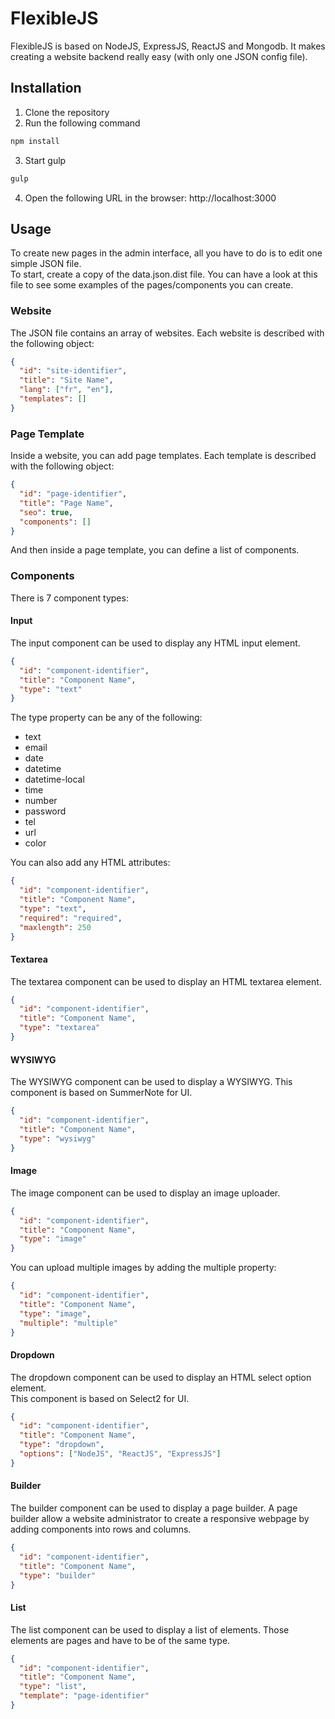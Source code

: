 # FlexibleJS
FlexibleJS is based on NodeJS, ExpressJS, ReactJS and Mongodb. It makes creating a website backend really easy (with only one JSON config file).

## Installation
1. Clone the repository
2. Run the following command
```bash
npm install
```
3. Start gulp
```bash
gulp
```
4. Open the following URL in the browser: http://localhost:3000

## Usage
To create new pages in the admin interface, all you have to do is to edit one simple JSON file.  
To start, create a copy of the data.json.dist file. You can have a look at this file to see some examples of the pages/components you can create.

### Website
The JSON file contains an array of websites. Each website is described with the following object:
```json
{
  "id": "site-identifier",
  "title": "Site Name",
  "lang": ["fr", "en"],
  "templates": []
}
```

### Page Template
Inside a website, you can add page templates. Each template is described with the following object:
```json
{
  "id": "page-identifier",
  "title": "Page Name",
  "seo": true,
  "components": []
}
```
And then inside a page template, you can define a list of components.

### Components
There is 7 component types:

#### Input
The input component can be used to display any HTML input element.
```json
{
  "id": "component-identifier",
  "title": "Component Name",
  "type": "text"
}
```
The type property can be any of the following:
- text
- email
- date
- datetime
- datetime-local
- time
- number
- password
- tel
- url
- color

You can also add any HTML attributes:
```json
{
  "id": "component-identifier",
  "title": "Component Name",
  "type": "text",
  "required": "required",
  "maxlength": 250
}
```

#### Textarea
The textarea component can be used to display an HTML textarea element.
```json
{
  "id": "component-identifier",
  "title": "Component Name",
  "type": "textarea"
}
```

#### WYSIWYG
The WYSIWYG component can be used to display a WYSIWYG.
This component is based on SummerNote for UI.
```json
{
  "id": "component-identifier",
  "title": "Component Name",
  "type": "wysiwyg"
}
```

#### Image
The image component can be used to display an image uploader.
```json
{
  "id": "component-identifier",
  "title": "Component Name",
  "type": "image"
}
```

You can upload multiple images by adding the multiple property:
```json
{
  "id": "component-identifier",
  "title": "Component Name",
  "type": "image",
  "multiple": "multiple"
}
```

#### Dropdown
The dropdown component can be used to display an HTML select option element.  
This component is based on Select2 for UI.
```json
{
  "id": "component-identifier",
  "title": "Component Name",
  "type": "dropdown",
  "options": ["NodeJS", "ReactJS", "ExpressJS"]
}
```

#### Builder
The builder component can be used to display a page builder. A page builder allow a website administrator to create a responsive webpage by adding components into rows and columns.
```json
{
  "id": "component-identifier",
  "title": "Component Name",
  "type": "builder"
}
```

#### List
The list component can be used to display a list of elements. Those elements are pages and have to be of the same type.
```json
{
  "id": "component-identifier",
  "title": "Component Name",
  "type": "list",
  "template": "page-identifier"
}
```
